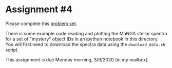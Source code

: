 # Assignment #4

Please complete this [problem set](./problem_set_2.pdf).

There is some example code reading and plotting the MaNGA stellar spectra for a set of "mystery" object IDs in an ipython notebook in this directory.  You will first need to download the spectra data using the `download_data.sh` script.

This assignment is due Monday morning, 3/9/2020 (in my mailbox).